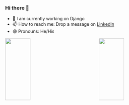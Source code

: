 ### Hi there 👋

<!--
**senthil2000-dev/senthil2000-dev** is a ✨ _special_ ✨ repository because its `README.md` (this file) appears on your GitHub profile.

Here are some ideas to get you started:
-->
- 🌱 I am currently working on Django
- 📫 How to reach me: Drop a message on [LinkedIn](https://www.linkedin.com/in/senthil-nathan-s-84205b1a7/)
- 😄 Pronouns: He/His

<img align="left" height=200em width="40%" src="https://github-readme-stats.vercel.app/api/top-langs/?username=senthil2000-dev&hide=css,html&theme=dark&text_color=ffffff&langs_count=8&layout=compact&border_color=61dafb&hide_border=true">
</img>
<img align="right" height=200em width="40%" src="https://github-readme-stats.vercel.app/api?username=senthil2000-dev&count_private=true&show_icons=true&theme=dark&text_color=ffffff&hide_border=true&include_all_commits=true">
</img>

